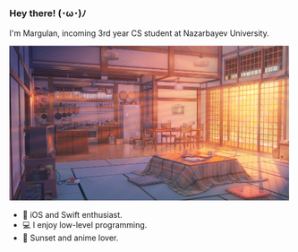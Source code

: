 ### Hey there! (･ω･)ﾉ

I'm Margulan, incoming 3rd year CS student at Nazarbayev University.

<img src="https://github.com/enumcase/enumcase/blob/main/assets/background.jpg" width="500">

- 🍎 iOS and Swift enthusiast. 
- 💻 I enjoy low-level programming.
- 🌇 Sunset and anime lover.
